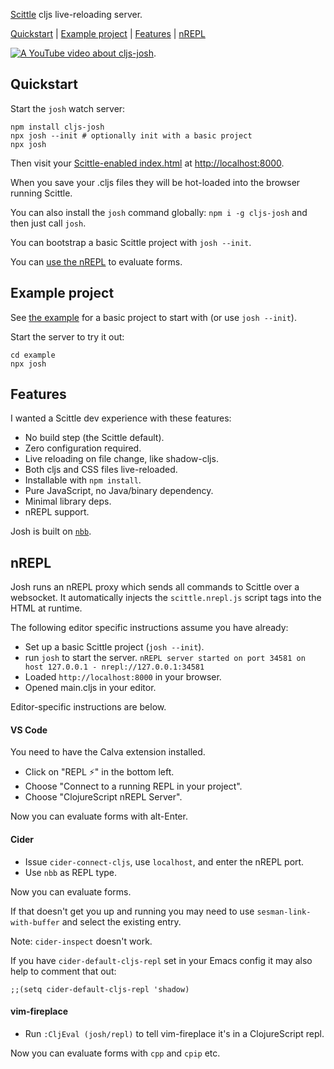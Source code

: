 [Scittle](https://github.com/babashka/scittle/) cljs live-reloading server.

[Quickstart](#quickstart) | [Example project](#example-project) | [Features](#features) | [nREPL](#nrepl)

[![A YouTube video about `cljs-josh`](https://i3.ytimg.com/vi/b1C3rD-ZUaA/mqdefault.jpg)](https://youtu.be/b1C3rD-ZUaA).

## Quickstart

Start the `josh` watch server:

```shell
npm install cljs-josh
npx josh --init # optionally init with a basic project
npx josh
```

Then visit your [Scittle-enabled index.html](./example/index.html) at <http://localhost:8000>.

When you save your .cljs files they will be hot-loaded into the browser running Scittle.

You can also install the `josh` command globally: `npm i -g cljs-josh` and then just call `josh`.

You can bootstrap a basic Scittle project with `josh --init`.

You can [use the nREPL](#nREPL) to evaluate forms.

## Example project

See [the example](./example) for a basic project to start with (or use `josh --init`).

Start the server to try it out:

```shell
cd example
npx josh
```

## Features

I wanted a Scittle dev experience with these features:

- No build step (the Scittle default).
- Zero configuration required.
- Live reloading on file change, like shadow-cljs.
- Both cljs and CSS files live-reloaded.
- Installable with `npm install`.
- Pure JavaScript, no Java/binary dependency.
- Minimal library deps.
- nREPL support.

Josh is built on [`nbb`](https://github.com/babashka/nbb/).

## nREPL

Josh runs an nREPL proxy which sends all commands to Scittle over a websocket.
It automatically injects the `scittle.nrepl.js` script tags into the HTML at runtime.

The following editor specific instructions assume you have already:

- Set up a basic Scittle project (`josh --init`).
- run `josh` to start the server.
  `nREPL server started on port 34581 on host 127.0.0.1 - nrepl://127.0.0.1:34581`
- Loaded `http://localhost:8000` in your browser.
- Opened main.cljs in your editor.

Editor-specific instructions are below.

#### VS Code

You need to have the Calva extension installed.

- Click on "REPL ⚡️" in the bottom left.
- Choose "Connect to a running REPL in your project".
- Choose "ClojureScript nREPL Server".

Now you can evaluate forms with alt-Enter.

#### Cider

- Issue `cider-connect-cljs`, use `localhost`, and enter the nREPL port.
- Use `nbb` as REPL type.

Now you can evaluate forms.

If that doesn't get you up and running you may need to use `sesman-link-with-buffer` and select the existing entry.

Note: `cider-inspect` doesn't work.

If you have `cider-default-cljs-repl` set in your Emacs config it may also help to comment that out:

```
;;(setq cider-default-cljs-repl 'shadow)
```

#### vim-fireplace

- Run `:CljEval (josh/repl)` to tell vim-fireplace it's in a ClojureScript repl.

Now you can evaluate forms with `cpp` and `cpip` etc.
